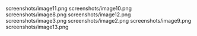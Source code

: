 screenshots/image11.png
screenshots/image10.png
screenshots/image8.png
screenshots/image12.png
screenshots/image3.png
screenshots/image2.png
screenshots/image9.png
screenshots/image13.png
